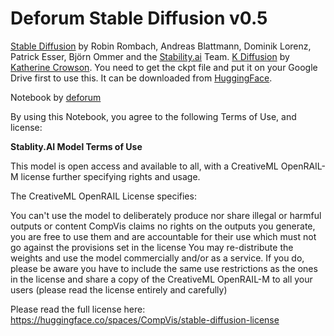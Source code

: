 # **Deforum Stable Diffusion v0.5**
[Stable Diffusion](https://github.com/CompVis/stable-diffusion) by Robin Rombach, Andreas Blattmann, Dominik Lorenz, Patrick Esser, Björn Ommer and the [Stability.ai](https://stability.ai/) Team. [K Diffusion](https://github.com/crowsonkb/k-diffusion) by [Katherine Crowson](https://twitter.com/RiversHaveWings). You need to get the ckpt file and put it on your Google Drive first to use this. It can be downloaded from [HuggingFace](https://huggingface.co/CompVis/stable-diffusion).

Notebook by [deforum](https://discord.gg/upmXXsrwZc)

By using this Notebook, you agree to the following Terms of Use, and license:

**Stablity.AI Model Terms of Use**

This model is open access and available to all, with a CreativeML OpenRAIL-M license further specifying rights and usage.

The CreativeML OpenRAIL License specifies:

You can't use the model to deliberately produce nor share illegal or harmful outputs or content
CompVis claims no rights on the outputs you generate, you are free to use them and are accountable for their use which must not go against the provisions set in the license
You may re-distribute the weights and use the model commercially and/or as a service. If you do, please be aware you have to include the same use restrictions as the ones in the license and share a copy of the CreativeML OpenRAIL-M to all your users (please read the license entirely and carefully)


Please read the full license here: https://huggingface.co/spaces/CompVis/stable-diffusion-license
